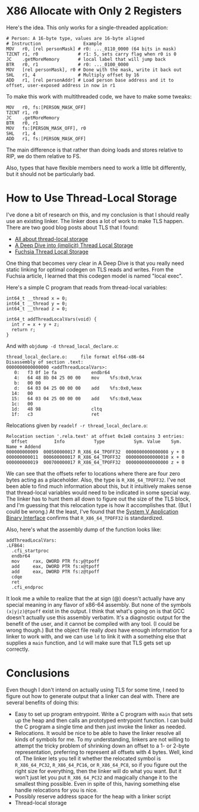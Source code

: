 # X86 Allocate with Only 2 Registers

Here's the idea. This only works for a single-threaded application:

    # Person: A 16-byte type, values are 16-byte aligned
    # Instruction                Example
    MOV   r0, [rel personMask] # r0: ..._0110_0000 (64 bits in mask)
    TZCNT r1, r0               # r1: 5, sets carry flag when r0 is 0
    JC    .getMoreMemory       # local label that will jump back
    BTR   r0, r1               # r0: ..._0100_0000
    MOV   [rel personMask], r0 # Done with the mask, write it back out
    SHL   r1, 4                # Multiply offset by 16
    ADD   r1, [rel personAddr] # Load person base address and it to offset, user-exposed address in now in r1

To make this work with multithreaded code, we have to make some tweaks:

    MOV   r0, fs:[PERSON_MASK_OFF]
    TZCNT r1, r0
    JC    .getMoreMemory
    BTR   r0, r1
    MOV   fs:[PERSON_MASK_OFF], r0
    SHL   r1, 4
    ADD   r1, fs:[PERSON_MASK_OFF]

The main difference is that rather than doing loads and stores relative to RIP,
we do them relative to FS.

Also, types that have flexible members need to work a little bit differently,
but it should not be particularly bad.

# How to Use Thread-Local Storage

I've done a bit of research on this, and my conclusion is that I should really
use an existing linker. The linker does a lot of work to make TLS happen.
There are two good blog posts about TLS that I found:

* [All about thread-local storage](https://maskray.me/blog/2021-02-14-all-about-thread-local-storage)
* [A Deep Dive into (implicit) Thread Local Storage](https://chao-tic.github.io/blog/2018/12/25/tls)
* [Fuchsia Thread Local Storage](https://fuchsia.dev/fuchsia-src/development/kernel/threads/tls)

One thing that becomes very clear in A Deep Dive is that you really need static
linking for optimal codegen on TLS reads and writes. From the Fuchsia article,
I learned that this codegen model is named "local exec".

Here's a simple C program that reads from thread-local variables:

    int64_t __thread x = 0;
    int64_t __thread y = 0;
    int64_t __thread z = 0;
    
    int64_t addThreadLocalVars(void) {
      int r = x + y + z;
      return r;
    }

And with `objdump -d thread_local_declare.o`:

    thread_local_declare.o:     file format elf64-x86-64
    Disassembly of section .text:
    0000000000000000 <addThreadLocalVars>:
       0:   f3 0f 1e fa             endbr64 
       4:   64 48 8b 04 25 00 00    mov    %fs:0x0,%rax
       b:   00 00 
       d:   64 03 04 25 00 00 00    add    %fs:0x0,%eax
      14:   00 
      15:   64 03 04 25 00 00 00    add    %fs:0x0,%eax
      1c:   00 
      1d:   48 98                   cltq   
      1f:   c3                      ret    

Relocations given by `readelf -r thread_local_declare.o`:

    Relocation section '.rela.text' at offset 0x1e8 contains 3 entries:
      Offset          Info           Type           Sym. Value    Sym. Name + Addend
    000000000009  000500000017 R_X86_64_TPOFF32  0000000000000008 y + 0
    000000000011  000600000017 R_X86_64_TPOFF32  0000000000000010 x + 0
    000000000019  000700000017 R_X86_64_TPOFF32  0000000000000000 z + 0

We can see that the offsets refer to locations where there are four zero
bytes acting as a placeholder. Also, the type is `R_X86_64_TPOFF32`. I've
not been able to find much information about this, but it intuitively makes
sense that thread-local variables would need to be indicated in some special
way. The linker has to hunt them all down to figure out the size of the
TLS block, and I'm guessing that this relocation type is how it accomplishes
that. (But I could be wrong.) At the least, I've found that the
[System V Application Binary Interface](https://refspecs.linuxfoundation.org/elf/x86_64-abi-0.95.pdf)
confirms that `R_X86_64_TPOFF32` is standardized.

Also, here's what the assembly dump of the function looks like:

    addThreadLocalVars:
    .LFB64:
      .cfi_startproc
      endbr64
      mov     rax, QWORD PTR fs:y@tpoff
      add     eax, DWORD PTR fs:x@tpoff
      add     eax, DWORD PTR fs:z@tpoff
      cdqe
      ret
      .cfi_endproc

It look me a while to realize that the at sign (@) doesn't actually have
any special meaning in any flavor of x86-64 assembly. But none of the
symbols `(x|y|z)@tpoff` exist in the output. I think that what's going
on is that GCC doesn't actually use this assembly verbatim. It's
a diagnostic output for the benefit of the user, and it cannot be
compiled with any tool. (I could be wrong though.) But the object file
really *does* have enough information for a linker to work with,
and we can use `ld` to link it with a something else that supplies
a `main` function, and `ld` will make sure that TLS gets set up correctly.

# Conclusions

Even though I don't intend on actually using TLS for some time, I need to
figure out how to generate output that a linker can deal with. There are
several benefits of doing this:

* Easy to set up program entrypoint. Write a C program with `main` that
  sets up the heap and then calls an prototyped entrypoint function.
  I can build the C program a single time and then just invoke the
  linker as needed.
* Relocations. It would be nice to be able to have the linker
  resolve all kinds of symbols for me. To my understanding, linkers
  are not willing to attempt the tricky problem of shrinking down
  an offset to a 1- or 2-byte representation, preferring to represent
  all offsets with 4 bytes. Well, kind of. The linker lets you tell it
  whether the relocated symbol is `R_X86_64_PC32`, `R_X86_64_PC16`, or
  `R_X86_64_PC8`, so if you figure out the right size for everything,
  then the linker will do what you want. But it won't just let you
  put `R_X86_64_PC32` and magically change it to the smallest thing
  possible. Even in spite of this, having something else handle relocations
  for you is nice.
* Possibly reserve address space for the heap with a linker script
* Thread-local storage

